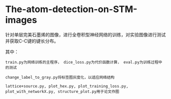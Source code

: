 # The-atom-detection-on-STM-images

针对单层完美石墨烯的图像，进行全卷积型神经网络的训练，对实验图像进行测试并获取C-C键的键长分布。

其中：

    train.py为网络训练的主程序， dice_loss.py为代价函数计算， eval.py为训练过程中的测试
    
    change_label_to_gray.py将标签图灰度化，以适应网络结构
    
    lattice+source.py, plot_hex.py, plot_training_loss.py, plot_with_networkX.py, structure_plot.py用于论文作图
    
  


